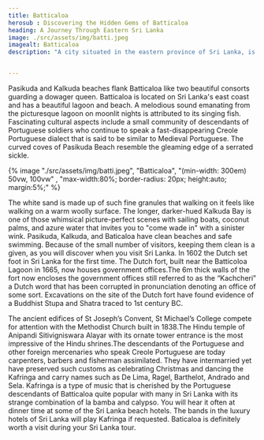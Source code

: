```yaml
---
title: Batticaloa
herosub : Discovering the Hidden Gems of Batticaloa
heading: A Journey Through Eastern Sri Lanka
image: ./src/assets/img/batti.jpeg
imagealt: Batticaloa
description: "A city situated in the eastern province of Sri Lanka, is known for its serene beaches, picturesque lagoons, and historical landmarks."


---
```

Pasikuda and Kalkuda beaches flank Batticaloa like two beautiful consorts guarding a dowager queen. Batticaloa is located on Sri Lanka's east coast and has a beautiful lagoon and beach. A melodious sound emanating from the picturesque lagoon on moonlit nights is attributed to its singing fish. Fascinating cultural aspects include a small community of descendants of Portuguese soldiers who continue to speak a fast-disappearing Creole Portuguese dialect that is said to be similar to Medieval Portuguese. The curved coves of Pasikuda Beach resemble the gleaming edge of a serrated sickle.

{% image "./src/assets/img/batti.jpeg", "Batticaloa", "(min-width: 300em) 50vw, 100vw" , "max-width:80%; border-radius: 20px; height:auto; margin:5%;" %}



The white sand is made up of such fine granules that walking on it feels like walking on a warm woolly surface. The longer, darker-hued Kalkuda Bay is one of those whimsical picture-perfect scenes with sailing boats, coconut palms, and azure water that invites you to "come wade in" with a sinister wink. Pasikuda, Kalkuda, and Baticaloa have clean beaches and safe swimming. Because of the small number of visitors, keeping them clean is a given, as you will discover when you visit Sri Lanka. In 1602 the Dutch set foot in Sri Lanka for the first time. The Dutch fort, built near the Batticoloa Lagoon in 1665, now houses government offices.The 6m thick walls of the fort now encloses the government offices still referred to as the “Kachcheri” a Dutch word that has been corrupted in pronunciation denoting an office of some sort. Excavations on the site of the Dutch fort have found evidence of a Buddhist Stupa and Shatra traced to 1st century BC.

The ancient edifices of St Joseph’s Convent, St Michael’s College compete for attention with the Methodist Church built in 1838.The Hindu temple of Anipandi Sitivigniswara Alayar with its ornate tower entrance is the most impressive of the Hindu shrines.The descendants of the Portuguese and other foreign mercenaries who speak Creole Portuguese are today carpenters, barbers and fisherman assimilated. They have intermarried yet have preserved such customs as celebrating Christmas and dancing the Kafringa and carry names such as De Lima, Ragel, Barthelot, Andrado and Sela. Kafringa is a type of music that is cherished by the Portuguese descendants of Batticaloa quite popular with many in Sri Lanka with its strange combination of la bamba and calypso. You will hear it often at dinner time at some of the Sri Lanka beach hotels. The bands in the luxury hotels of Sri Lanka will play Kafringa if requested. Baticaloa is definitely worth a visit during your Sri Lanka tour.

